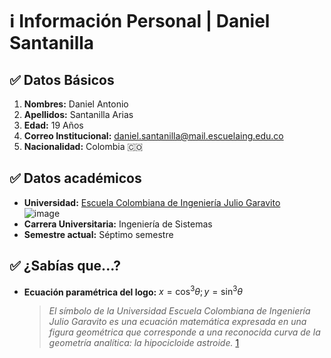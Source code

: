 # :information_source: Información Personal | Daniel Santanilla
## :white_check_mark: Datos Básicos
1. **Nombres:** Daniel Antonio
2. **Apellidos:** Santanilla Arias
3. **Edad:** 19 Años
4. **Correo Institucional:** [daniel.santanilla@mail.escuelaing.edu.co](mailto:daniel.santanilla@mail.escuelaing.edu.co)
5. **Nacionalidad:** Colombia :colombia:
## :white_check_mark: Datos académicos
* **Universidad:** [Escuela Colombiana de Ingeniería Julio Garavito](https://www.escuelaing.edu.co/es/)\
    ![image](https://user-images.githubusercontent.com/99996670/215300944-b45011ca-4af1-4868-90a8-c7e64f592406.png)
* **Carrera Universitaria:** Ingeniería de Sistemas
* **Semestre actual:** Séptimo semestre

## :white_check_mark: ¿Sabías que...?
* **Ecuación paramétrica del logo:** 
    $x = \cos^3\theta;y=\sin^3\theta$
    > _El símbolo de la Universidad Escuela Colombiana de Ingeniería Julio Garavito es una ecuación matemática expresada en una figura geométrica que corresponde a una reconocida curva de la geometría analítica: la hipocicloide astroide._ [1][1]

[1]:https://www.escuelaing.edu.co/es/la-escuela/simbolos-institucionales-de-la-escuela-colombiana-de-ingenieria-julio-garavito/ "Simbolo Institucional"
